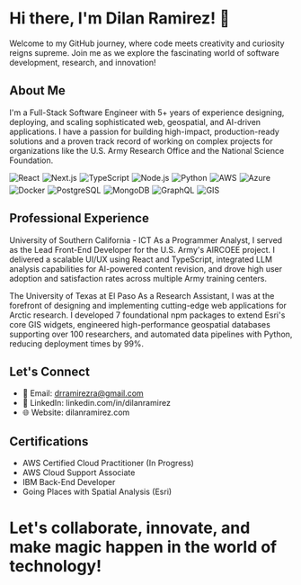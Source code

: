 # Hi there, I'm Dilan Ramirez! 👋
Welcome to my GitHub journey, where code meets creativity and curiosity reigns supreme. Join me as we explore the fascinating world of software development, research, and innovation!

## About Me
I'm a Full-Stack Software Engineer with 5+ years of experience designing, deploying, and scaling sophisticated web, geospatial, and AI-driven applications. I have a passion for building high-impact, production-ready solutions and a proven track record of working on complex projects for organizations like the U.S. Army Research Office and the National Science Foundation.

<div style="display: flex; flex-wrap: wrap; gap: 5px; margin-top: 10px;">
<img src="https://img.shields.io/badge/React-20232A?style=for-the-badge&logo=react&logoColor=61DAFB" alt="React">
<img src="https://img.shields.io/badge/Next.js-000000?style=for-the-badge&logo=nextdotjs&logoColor=white" alt="Next.js">
<img src="https://img.shields.io/badge/TypeScript-3178C6?style=for-the-badge&logo=typescript&logoColor=white" alt="TypeScript">
<img src="https://img.shields.io/badge/Node.js-339933?style=for-the-badge&logo=nodedotjs&logoColor=white" alt="Node.js">
<img src="https://img.shields.io/badge/Python-3776AB?style=for-the-badge&logo=python&logoColor=white" alt="Python">
<img src="https://img.shields.io/badge/Amazon_AWS-232F3E?style=for-the-badge&logo=amazonaws&logoColor=FF9900" alt="AWS">
<img src="https://img.shields.io/badge/Azure-0078D4?style=for-the-badge&logo=microsoftazure&logoColor=white" alt="Azure">
<img src="https://img.shields.io/badge/Docker-2496ED?style=for-the-badge&logo=docker&logoColor=white" alt="Docker">
<img src="https://img.shields.io/badge/PostgreSQL-4169E1?style=for-the-badge&logo=postgresql&logoColor=white" alt="PostgreSQL">
<img src="https://img.shields.io/badge/MongoDB-47A248?style=for-the-badge&logo=mongodb&logoColor=white" alt="MongoDB">
<img src="https://img.shields.io/badge/GraphQL-E10098?style=for-the-badge&logo=graphql&logoColor=white" alt="GraphQL">
<img src="https://img.shields.io/badge/GIS-5A0FC8?style=for-the-badge&logo=esri&logoColor=white" alt="GIS">
</div>

## Professional Experience
University of Southern California - ICT
As a Programmer Analyst, I served as the Lead Front-End Developer for the U.S. Army's AIRCOEE project. I delivered a scalable UI/UX using React and TypeScript, integrated LLM analysis capabilities for AI-powered content revision, and drove high user adoption and satisfaction rates across multiple Army training centers.

The University of Texas at El Paso
As a Research Assistant, I was at the forefront of designing and implementing cutting-edge web applications for Arctic research. I developed 7 foundational npm packages to extend Esri's core GIS widgets, engineered high-performance geospatial databases supporting over 100 researchers, and automated data pipelines with Python, reducing deployment times by 99%.

## Let's Connect
- 📧 Email: drramirezra@gmail.com
- 💼 LinkedIn: linkedin.com/in/dilanramirez
- 🌐 Website: dilanramirez.com

## Certifications
- AWS Certified Cloud Practitioner (In Progress)
- AWS Cloud Support Associate
- IBM Back-End Developer
- Going Places with Spatial Analysis (Esri)

# Let's collaborate, innovate, and make magic happen in the world of technology!

